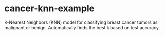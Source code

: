 # cancer-knn-example
K-Nearest Neighbors (KNN) model for classifying breast cancer tumors as malignant or benign. Automatically finds the best k based on test accuracy.
